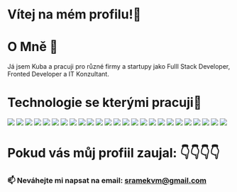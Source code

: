 # Vítej na mém profilu!👋 

# O Mně 👦
Já jsem Kuba a pracuji pro různé firmy a startupy jako Fulll Stack Developer, Fronted Developer a IT Konzultant.

# Technologie se kterými pracuji👷

<div width="100%">
<img   src="https://img.shields.io/badge/typescript-%23007ACC.svg?style=for-the-badge&logo=typescript&logoColor=white"/>
<img   src="https://img.shields.io/badge/html5-%23E34F26.svg?style=for-the-badge&logo=html5&logoColor=white"/>
<img   src="https://img.shields.io/badge/css3-%231572B6.svg?style=for-the-badge&logo=css3&logoColor=white"/>
<img   src="https://img.shields.io/badge/php-%23777BB4.svg?style=for-the-badge&logo=php&logoColor=white"/>
<img   src="https://img.shields.io/badge/-GraphQL-E10098?style=for-the-badge&logo=graphql&logoColor=white"/>
<img   src="https://img.shields.io/badge/node.js-%2343853D.svg?style=for-the-badge&logo=node.js&logoColor=white"/>
<img   src="https://img.shields.io/badge/express.js-%23404d59.svg?style=for-the-badge&logo=express&logoColor=%2361DAFB"/>
<img   src="https://img.shields.io/badge/react-%2320232a.svg?style=for-the-badge&logo=react&logoColor=%2361DAFB"/>
<img   src="https://img.shields.io/badge/React_Router-CA4245?style=for-the-badge&logo=react-router&logoColor=white"/>
<img   src="https://img.shields.io/badge/vuejs-%2335495e.svg?style=for-the-badge&logo=vuedotjs&logoColor=%234FC08D"/>
<img   src="https://img.shields.io/badge/tailwindcss-%2338B2AC.svg?style=for-the-badge&logo=tailwind-css&logoColor=white"/>
<img   src="https://img.shields.io/badge/bootstrap-%23563D7C.svg?style=for-the-badge&logo=bootstrap&logoColor=white"/>
<img   src="https://img.shields.io/badge/NPM-%23000000.svg?style=for-the-badge&logo=npm&logoColor=white"/>
<img   src="https://img.shields.io/badge/redux-%23593d88.svg?style=for-the-badge&logo=redux&logoColor=white"/>
<img   src="https://img.shields.io/badge/SASS-hotpink.svg?style=for-the-badge&logo=SASS&logoColor=white"/>
<img   src="https://img.shields.io/badge/nestjs-%23E0234E.svg?style=for-the-badge&logo=nestjs&logoColor=white"/>
<img   src="https://img.shields.io/badge/-ApolloGraphQL-311C87?style=for-the-badge&logo=apollo-graphql"/>
<img   src="https://img.shields.io/badge/styled--components-DB7093?style=for-the-badge&logo=styled-components&logoColor=white"/>
<img   src="https://img.shields.io/badge/OpenGL-%23FFFFFF.svg?style=for-the-badge&logo=opengl"/>
<img   src="https://img.shields.io/badge/threejs-black?style=for-the-badge&logo=three.js&logoColor=white"/>
<img   src="https://img.shields.io/badge/Adobe%20XD-470137?style=for-the-badge&logo=Adobe%20XD&logoColor=#FF61F6"/>
<img   src="https://img.shields.io/badge/git-%23F05033.svg?style=for-the-badge&logo=git&logoColor=white"/>
<img   src="https://img.shields.io/badge/github-%23121011.svg?style=for-the-badge&logo=github&logoColor=white"/>
<img   src="https://img.shields.io/badge/docker-%230db7ed.svg?style=for-the-badge&logo=docker&logoColor=white"/>
<img   src="https://img.shields.io/badge/Postman-FF6C37?style=for-the-badge&logo=postman&logoColor=red"/>

</div>




# Pokud vás můj profiil zaujal: 👇👇👇👇

### 📫 Neváhejte mi napsat na email:  sramekvm@gmail.com


